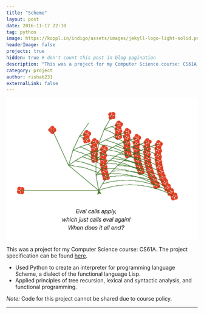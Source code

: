 ```yaml
---
title: "Scheme"
layout: post
date: 2016-11-17 22:10
tag: python
image: https://koppl.in/indigo/assets/images/jekyll-logo-light-solid.png
headerImage: false
projects: true
hidden: true # don't count this post in blog pagination
description: "This was a project for my Computer Science course: CS61A. The project specification can be found [here](http://inst.eecs.berkeley.edu/~cs61a/fa16/proj/scheme/)."
category: project
author: rishab231
externalLink: false
---
```


![Scheme](../assets/images/scheme.png)

This was a project for my Computer Science course: CS61A. The project specification can be found [here](http://inst.eecs.berkeley.edu/~cs61a/fa16/proj/scheme/).

- Used Python to create an interpreter for programming language Scheme, a dialect of the functional language Lisp.
- Applied principles of tree recursion, lexical and syntactic analysis, and functional programming.

<p><i>Note: </i>Code for this project cannot be shared due to course policy.</p>

---